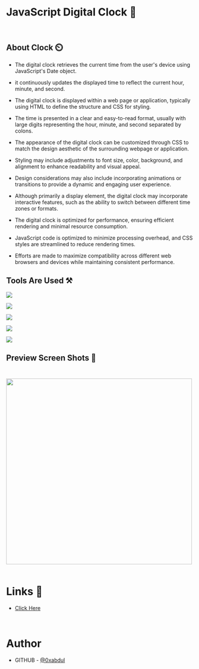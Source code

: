 # JavaScript Digital Clock 🚥<br><br>

## About Clock ⏲️<br>

- The digital clock retrieves the current time from the user's device using JavaScript's Date object.

- it continuously updates the displayed time to reflect the current hour, minute, and second.

- The digital clock is displayed within a web page or application, typically using HTML to define the structure and CSS for styling.

- The time is presented in a clear and easy-to-read format, usually with large digits representing the hour, minute, and second separated by colons.

- The appearance of the digital clock can be customized through CSS to match the design aesthetic of the surrounding webpage or application.

- Styling may include adjustments to font size, color, background, and alignment to enhance readability and visual appeal.

- Design considerations may also include incorporating animations or transitions to provide a dynamic and engaging user experience.

- Although primarily a display element, the digital clock may incorporate interactive features, such as the ability to switch between different time zones or formats.

- The digital clock is optimized for performance, ensuring efficient rendering and minimal resource consumption.

- JavaScript code is optimized to minimize processing overhead, and CSS styles are streamlined to reduce rendering times.

- Efforts are made to maximize compatibility across different web browsers and devices while maintaining consistent performance.<br>


## Tools Are Used ⚒️<br>

<img src="https://img.shields.io/badge/html5-%23E34F26.svg?style=for-the-badge&logo=html5&logoColor=white"></img>

<img src="https://img.shields.io/badge/css3-%231572B6.svg?style=for-the-badge&logo=css3&logoColor=white"></img>

<img src="https://img.shields.io/badge/google-4285F4?style=for-the-badge&logo=google&logoColor=white"></img>

<img src="https://img.shields.io/badge/Visual%20Studio%20Code-0078d7.svg?style=for-the-badge&logo=visual-studio-code&logoColor=white"></img><br>

</img><img src="https://img.shields.io/badge/javascript%20-%23323330.svg?&style=for-the-badge&logo=javascript&logoColor=%23F7DF1E"/><br>


## Preview Screen Shots 📸 <br><br>


<img src="https://github.com/0xabdul/Digital-Clock/assets/119418867/122a39a7-c112-4d54-a52c-985c83110288" height="500px"></img><br><br>

# Links 🎯<br>

<ul>
  <li><a href="https://0xabdul.github.io/Digital-Clock/">Click Here</a></li>
</ul><br>


# Author<br>
- GITHUB - [@0xabdul](https://github.com/0xabdul)<br>




